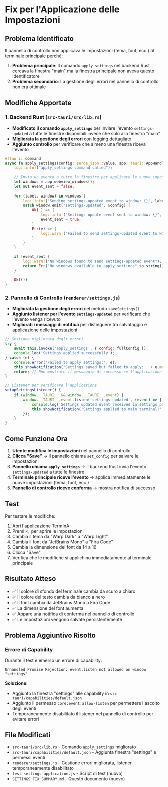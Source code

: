 # Fix per l'Applicazione delle Impostazioni

## Problema Identificato
Il pannello di controllo non applicava le impostazioni (tema, font, ecc.) al terminale principale perché:

1. **Problema principale**: Il comando `apply_settings` nel backend Rust cercava la finestra "main" ma la finestra principale non aveva questo identificatore
2. **Problema secondario**: La gestione degli errori nel pannello di controllo non era ottimale

## Modifiche Apportate

### 1. Backend Rust (`src-tauri/src/lib.rs`)
- **Modificato il comando `apply_settings`** per inviare l'evento `settings-updated` a tutte le finestre disponibili invece che solo alla finestra "main"
- **Migliorata la gestione degli errori** con logging dettagliato
- **Aggiunto controllo** per verificare che almeno una finestra riceva l'evento

```rust
#[tauri::command]
async fn apply_settings(config: serde_json::Value, app: tauri::AppHandle) -> Result<(), String> {
    log::info!("apply_settings command called");
    
    // Invia un evento a tutte le finestre per applicare le nuove impostazioni
    let windows = app.webview_windows();
    let mut event_sent = false;
    
    for (label, window) in windows {
        log::info!("Sending settings-updated event to window: {}", label);
        match window.emit("settings-updated", &config) {
            Ok(_) => {
                log::info!("Settings update event sent to window: {}", label);
                event_sent = true;
            }
            Err(e) => {
                log::warn!("Failed to send settings-updated event to window {}: {}", label, e);
            }
        }
    }
    
    if !event_sent {
        log::warn!("No windows found to send settings-updated event");
        return Err("No windows available to apply settings".to_string());
    }
    
    Ok(())
}
```

### 2. Pannello di Controllo (`renderer/settings.js`)
- **Migliorata la gestione degli errori** nel metodo `saveSettings()`
- **Aggiunto listener per l'evento `settings-updated`** per verificare che l'evento venga ricevuto
- **Migliorati i messaggi di notifica** per distinguere tra salvataggio e applicazione delle impostazioni

```javascript
// Gestione migliorata degli errori
try { 
    await this.invoke('apply_settings', { config: fullConfig }); 
    console.log('Settings applied successfully');
} catch (e) { 
    console.error('Failed to apply settings:', e);
    this.showNotification('Settings saved but failed to apply: ' + e.message, 'warning');
    return; // Non mostrare il messaggio di successo se l'applicazione fallisce
}

// Listener per verificare l'applicazione
setupSettingsListener() {
    if (window.__TAURI__ && window.__TAURI__.event) {
        window.__TAURI__.event.listen('settings-updated', (event) => {
            console.log('Settings updated event received in settings panel:', event.payload);
            this.showNotification('Settings applied to main terminal!', 'success');
        });
    }
}
```

## Come Funziona Ora

1. **Utente modifica le impostazioni** nel pannello di controllo
2. **Clicca "Save"** → il pannello chiama `set_config` per salvare le impostazioni
3. **Pannello chiama `apply_settings`** → il backend Rust invia l'evento `settings-updated` a tutte le finestre
4. **Terminale principale riceve l'evento** → applica immediatamente le nuove impostazioni (tema, font, ecc.)
5. **Pannello di controllo riceve conferma** → mostra notifica di successo

## Test

Per testare le modifiche:

1. Apri l'applicazione TermInA
2. Premi `⌘,` per aprire le impostazioni
3. Cambia il tema da "Warp Dark" a "Warp Light"
4. Cambia il font da "JetBrains Mono" a "Fira Code"
5. Cambia la dimensione del font da 14 a 16
6. Clicca "Save"
7. Verifica che le modifiche si applichino immediatamente al terminale principale

## Risultato Atteso

- ✅ Il colore di sfondo del terminale cambia da scuro a chiaro
- ✅ Il colore del testo cambia da bianco a nero  
- ✅ Il font cambia da JetBrains Mono a Fira Code
- ✅ La dimensione del font aumenta
- ✅ Appare una notifica di conferma nel pannello di controllo
- ✅ Le impostazioni vengono salvate persistentemente

## Problema Aggiuntivo Risolto

### Errore di Capability
Durante il test è emerso un errore di capability:
```
Unhandled Promise Rejection: event.listen not allowed on window "settings"
```

**Soluzione**: 
- Aggiunto la finestra "settings" alle capability in `src-tauri/capabilities/default.json`
- Aggiunto il permesso `core:event:allow-listen` per permettere l'ascolto degli eventi
- Temporaneamente disabilitato il listener nel pannello di controllo per evitare errori

## File Modificati

- `src-tauri/src/lib.rs` - Comando `apply_settings` migliorato
- `src-tauri/capabilities/default.json` - Aggiunta finestra "settings" e permessi eventi
- `renderer/settings.js` - Gestione errori migliorata, listener temporaneamente disabilitato
- `test-settings-application.js` - Script di test (nuovo)
- `SETTINGS_FIX_SUMMARY.md` - Questo documento (nuovo)
